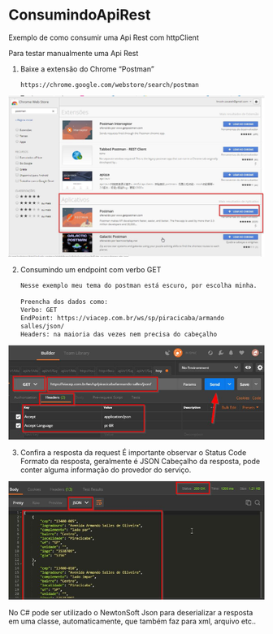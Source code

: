 # ConsumindoApiRest
Exemplo de como consumir uma Api Rest com httpClient

Para testar manualmente uma Api Rest

1.	Baixe a extensão do Chrome “Postman”

		https://chrome.google.com/webstore/search/postman

 
 ![baixar postman](https://github.com/lincolnzocateli/ConsumindoApiRest/blob/master/img/Exemplo-Baixar-Postman.jpg)
 
 

2.	Consumindo um endpoint com verbo GET

		Nesse exemplo meu tema do postman está escuro, por escolha minha.

		Preencha dos dados como:
		Verbo: GET
		EndPoint: https://viacep.com.br/ws/sp/piracicaba/armando salles/json/
		Headers: na maioria das vezes nem precisa do cabeçalho


![teste-get](https://github.com/lincolnzocateli/ConsumindoApiRest/blob/master/img/Exemplo-GET-Postman.jpg)
 

3.	Confira a resposta da request
		É importante observar o Status Code
		Formato da resposta, geralmente é JSON
		Cabeçalho da resposta, pode conter alguma informação do provedor do serviço.

![retorno-teste-get](https://github.com/lincolnzocateli/ConsumindoApiRest/blob/master/img/Exemplo-Resposta-GET-Postman.jpg)


No C# pode ser utilizado o NewtonSoft Json para deserializar a resposta em uma classe, automaticamente, que também faz para xml, arquivo etc..
